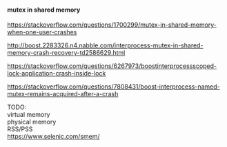 #### mutex in shared memory

https://stackoverflow.com/questions/1700299/mutex-in-shared-memory-when-one-user-crashes

http://boost.2283326.n4.nabble.com/interprocess-mutex-in-shared-memory-crash-recovery-td2586629.html

https://stackoverflow.com/questions/6267973/boostinterprocessscoped-lock-application-crash-inside-lock

https://stackoverflow.com/questions/7808431/boost-interprocess-named-mutex-remains-acquired-after-a-crash

TODO:  
virtual memory  
physical memory  
RSS/PSS  
https://www.selenic.com/smem/  
